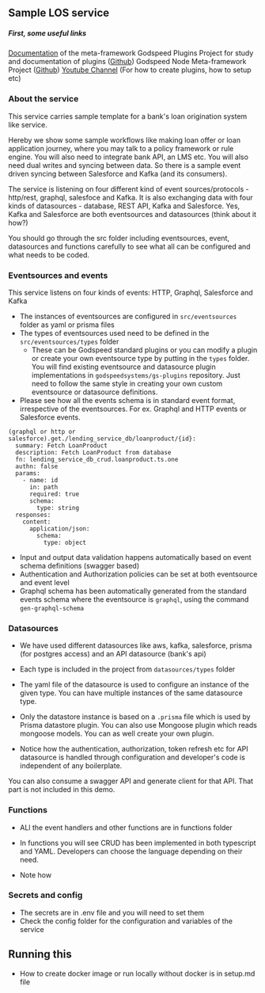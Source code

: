 ## Sample LOS service

##### First, some useful links
[Documentation](godspeed.systems/docs) of the meta-framework 
Godspeed Plugins Project for study and documentation of plugins ([Github](https://github.com/godspeedsystems/gs-node-service/))
Godspeed Node Meta-framework Project ([Github](https://github.com/godspeedsystems/gs-plugins))
[Youtube Channel](https://www.youtube.com/@godspeed.systems/videos) (For how to create plugins, how to setup etc)

### About the service

This service carries sample template for a bank's loan origination system like service.

Hereby we show some sample workflows like making loan offer or loan application journey, where you may talk to a policy framework or rule engine. You will also need to integrate bank API, an LMS etc. You will also need dual writes and syncing between data. So there is a sample event driven syncing between Salesforce and Kafka (and its consumers).

The service is listening on four different kind of event sources/protocols - http/rest, graphql, salesfoce and Kafka. It is also exchanging data with four kinds of datasources - database, REST API, Kafka and Salesforce. Yes, Kafka and Salesforce are both eventsources and datasources (think about it how?) 

You should go through the src folder including eventsources, event, datasources and functions carefully to see what all can be configured and what needs to be coded.

### Eventsources and events
This service listens on four kinds of events: HTTP, Graphql, Salesforce and Kafka
- The instances of eventsources are configured in `src/eventsources` folder as yaml or prisma files
- The types of eventsources used need to be defined in the `src/eventsources/types` folder
  - These can be Godspeed standard plugins or you can modify a plugin or create your own eventsource type by putting in the `types` folder. You will find existing eventsource and datasource plugin implementations in `godspeedsystems/gs-plugins` repository. Just need to follow the same style in creating your own custom eventsource or datasource definitions.
- Please see how all the events schema is in standard event format, irrespective of the eventsources. For ex. Graphql and HTTP events or Salesforce events.
```
(graphql or http or salesforce).get./lending_service_db/loanproduct/{id}:
  summary: Fetch LoanProduct
  description: Fetch LoanProduct from database
  fn: lending_service_db_crud.loanproduct.ts.one
  authn: false
  params:
    - name: id
      in: path
      required: true
      schema:
        type: string
  responses:
    content:
      application/json:
        schema:
          type: object

```
- Input and output data validation happens automatically based on event schema definitions (swagger based)
- Authentication and Authorization policies can be set at both eventsource and event level
- Graphql schema has been automatically generated from the standard events schema where the eventsource is `graphql`, using the command `gen-graphql-schema`

### Datasources
- We have used different datasources like aws, kafka, salesforce, prisma (for postgres access) and an API datasource (bank's api)
- Each type is included in the project from `datasources/types` folder

- The yaml file of the datasource is used to configure an instance of the given type. You can have multiple instances of the same datasource type.

- Only the datastore instance is based on a `.prisma` file which is used by Prisma datastore plugin. You can also use Mongoose plugin which reads mongoose models. You can as well create your own plugin.

- Notice how the authentication, authorization, token refresh etc for API datasource is handled through configuration and developer's code is independent of any boilerplate.

You can also consume a swagger API and generate client for that API. That part is not included in this demo.

### Functions

- ALl the event handlers and other functions are in functions folder

- In functions you will see CRUD has been implemented in both typescript and YAML. Developers can choose the language depending on their need.

- Note how 

### Secrets and config
- The secrets are in .env file and you will need to set them
- Check the config folder for the configuration and variables of the service

## Running this
- How to create docker image or run locally without docker is in setup.md file